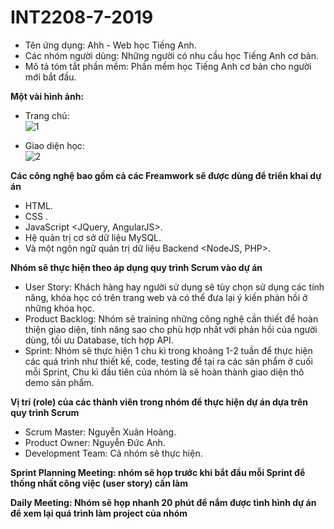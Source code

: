 # INT2208-7-2019 
- Tên ứng dụng: Ahh - Web học Tiếng Anh.
- Các nhóm người dùng: Những người có nhu cầu học Tiếng Anh cơ bản. 
- Mô tả tóm tắt phần mềm: Phần mềm học Tiếng Anh cơ bản cho người mới bắt đầu.

**Một vài hình ảnh:** 
- Trang chủ:                    
![1](https://user-images.githubusercontent.com/43178187/52537125-98e48180-2d95-11e9-9209-24337b9efb95.png) 


- Giao diện học:                 
![2](https://user-images.githubusercontent.com/43178187/52537126-997d1800-2d95-11e9-9cf3-2c9a585319a1.png)



**Các công nghệ bao gồm cả các Freamwork sẽ được dùng để triển khai dự án**
- HTML.
- CSS <Bootstrap>. 
- JavaScript <JQuery, AngularJS>.
- Hệ quản trị cơ sở dữ liệu MySQL.
- Và một ngôn ngữ quản trị dữ liệu Backend <NodeJS, PHP>.
  
**Nhóm sẽ thực hiện theo áp dụng quy trình Scrum vào dự án**
- User Story: Khách hàng hay người sử dụng sẽ tùy chọn sử dụng các tính năng, khóa học có trên trang web và có thể đưa lại ý kiến phản hồi ở những khóa học.
- Product Backlog: Nhóm sẽ training những công nghệ <Technical> cần thiết để hoàn thiện giao diện, tính năng sao cho phù hợp nhất với phản hồi của người dùng, tối ưu Database, tích hợp API.
- Sprint: Nhóm sẽ thực hiện 1 chu kì trong khoảng 1-2 tuần để thực hiện các quá trình như thiết kế, code, testing để tại ra các sản phẩm ở cuối mỗi Sprint, Chu kì đầu tiên của nhóm là sẽ hoàn thành giao diện thô demo sản phẩm.


**Vị trí (role) của các thành viên trong nhóm để thực hiện dự án dựa trên quy trình Scrum**
- Scrum Master: Nguyễn Xuân Hoàng.
- Product Owner: Nguyễn Đức Anh.
- Development Team: Cả nhóm sẽ thực hiện.

**Sprint Planning Meeting: nhóm sẽ họp trước khi bắt đầu mỗi Sprint để thống nhất công việc (user story) cần làm**

**Daily Meeting: Nhóm sẽ họp nhanh 20 phút để nắm được tình hình dự án để xem lại quá trình làm project của nhóm**
